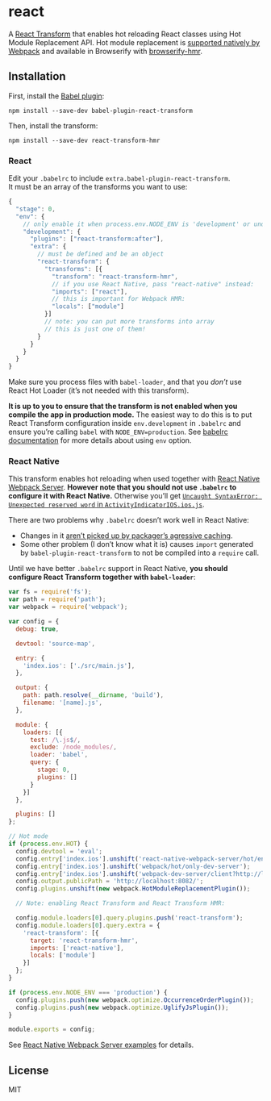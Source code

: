 # react

A [React Transform](https://github.com/gaearon/babel-plugin-react-transform) that enables hot reloading React classes using Hot Module Replacement API. Hot module replacement is [supported natively by Webpack](http://webpack.github.io/docs/hot-module-replacement-with-webpack.html) and available in Browserify with [browserify-hmr](https://github.com/AgentME/browserify-hmr).

## Installation

First, install the [Babel plugin](https://github.com/gaearon/babel-plugin-react-transform):

```
npm install --save-dev babel-plugin-react-transform
```

Then, install the transform:

```
npm install --save-dev react-transform-hmr
```

### React

Edit your `.babelrc` to include `extra.babel-plugin-react-transform`.  
It must be an array of the transforms you want to use:

```js
{
  "stage": 0,
  "env": {
    // only enable it when process.env.NODE_ENV is 'development' or undefined
    "development": {
      "plugins": ["react-transform:after"],
      "extra": {
        // must be defined and be an object
        "react-transform": {
          "transforms": [{
            "transform": "react-transform-hmr",
            // if you use React Native, pass "react-native" instead:
            "imports": ["react"],
            // this is important for Webpack HMR:
            "locals": ["module"]
          }]
          // note: you can put more transforms into array
          // this is just one of them!
        }
      }
    }
  }
}
```

Make sure you process files with `babel-loader`, and that you *don’t* use React Hot Loader (it’s not needed with this transform).

**It is up to you to ensure that the transform is not enabled when you compile the app in production mode.** The easiest way to do this is to put React Transform configuration inside `env.development` in `.babelrc` and ensure you’re calling `babel` with `NODE_ENV=production`. See [babelrc documentation](https://babeljs.io/docs/usage/babelrc/#env-option) for more details about using `env` option.

### React Native

This transform enables hot reloading when used together with [React Native Webpack Server](https://github.com/mjohnston/react-native-webpack-server). **However note that you should not use `.babelrc` to configure it with React Native.** Otherwise you’ll get [`Uncaught SyntaxError: Unexpected reserved word` in `ActivityIndicatorIOS.ios.js`](https://github.com/mjohnston/react-native-webpack-server/issues/57#issuecomment-141487449).

There are two problems why `.babelrc` doesn’t work well in React Native:

* Changes in it [aren’t picked up by packager’s agressive caching](https://github.com/mjohnston/react-native-webpack-server/issues/63).
* Some other problem (I don’t know what it is) causes `import` generated by `babel-plugin-react-transform` to not be compiled into a `require` call.

Until we have better `.babelrc` support in React Native, **you should configure React Transform together with `babel-loader`**:

```js
var fs = require('fs');
var path = require('path');
var webpack = require('webpack');

var config = {
  debug: true,

  devtool: 'source-map',

  entry: {
    'index.ios': ['./src/main.js'],
  },

  output: {
    path: path.resolve(__dirname, 'build'),
    filename: '[name].js',
  },

  module: {
    loaders: [{
      test: /\.js$/,
      exclude: /node_modules/,
      loader: 'babel',
      query: {
        stage: 0,
        plugins: []
      }
    }]
  },

  plugins: []
};

// Hot mode
if (process.env.HOT) {
  config.devtool = 'eval';
  config.entry['index.ios'].unshift('react-native-webpack-server/hot/entry');
  config.entry['index.ios'].unshift('webpack/hot/only-dev-server');
  config.entry['index.ios'].unshift('webpack-dev-server/client?http://localhost:8082');
  config.output.publicPath = 'http://localhost:8082/';
  config.plugins.unshift(new webpack.HotModuleReplacementPlugin());

  // Note: enabling React Transform and React Transform HMR:

  config.module.loaders[0].query.plugins.push('react-transform');
  config.module.loaders[0].query.extra = {
    'react-transform': [{
      target: 'react-transform-hmr',
      imports: ['react-native'],
      locals: ['module']
    }]
  };
}

if (process.env.NODE_ENV === 'production') {
  config.plugins.push(new webpack.optimize.OccurrenceOrderPlugin());
  config.plugins.push(new webpack.optimize.UglifyJsPlugin());
}

module.exports = config;
```

See [React Native Webpack Server examples](https://github.com/mjohnston/react-native-webpack-server/tree/master/Examples/) for details.


## License

MIT
